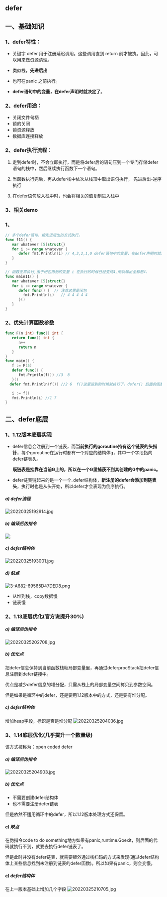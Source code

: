 ## defer

## 一、基础知识
### 1、defer特性：
* 关键字 defer 用于注册延迟调用。这些调用直到 return 前才被执。因此，可以用来做资源清理。

* 类似栈，**先进后出**
* 也可在panic 之前执行。

* **defer语句中的变量，在defer声明时就决定了**。

### 2、defer用途：
* 关闭文件句柄
* 锁的关闭
* 锁资源释放
* 数据库连接释放

### 2、defer执行流程：
1. 走到defer时，不会立即执行，而是将defer后的语句压到一个专门存储defer语句的栈中，然后继续执行函数下一个语句。

2. 当函数执行完后，再从defer栈中依次从栈顶中取出语句执行， 先进后出-逆序执行

3. 在defer语句放入栈中时，也会将相关的值复制进入栈中

### 3、相关demo

### 1、

```go
// 多个defer语句，按先进后出的方式执行。
func f11() {
   var whatever [5]struct{}
   for i := range whatever {
      defer fmt.Println(i) // 4,3,2,1,0 defer语句中的变量，在defer声明时就决定了。
   }
}

// 函数正常执行,由于闭包用到的变量 i 在执行的时候已经变成4,所以输出全都是4.
func main11() {
   var whatever [5]struct{}
   for i := range whatever {
      defer func() {  // 注意这里是闭包
        fmt.Println(i)   // 4 4 4 4 4
      }()
   }
}
```

### 2、优先计算函数参数

```go
func F(n int) func() int {
   return func() int {
      n++
      return n
   }
}
func main() {
   f := F(5)
   defer func() {
      fmt.Println(f()) //3  8
   }()
  defer fmt.Println(f()) //2 6  f()这里运到的时候就执行了。defer() 后面的函数如果带参数，会优先计算参数，并将结果存储在栈中，到真正执行 defer() 的时候取出。

   i := f()
   fmt.Println(i) //1 7
}
```

## 二、defer底层

### 1、1.12版本底层实现

- defer信息会注册到一个链表，而**当前执行的goroutine持有这个链表的头指针**，每个goroutine在运行时都有一个对应的结构体g，其中一个字段指向defer链表头。

  **既链表是挂靠在当前G上的，所以在一个G里捕获不到其创建的G中的panic。**

- defer链表链起来的是一个一个_defer结构体，**新注册的defer会添加到链表头**，执行时也是从头开始，所以defer才会表现为倒序执行。


##### a) defer流程

![20220325192914.jpg](https://pic.imgdb.cn/item/623db41d27f86abb2a57bd21.jpg)

##### b) 编译后伪指令
![](https://pic.imgdb.cn/item/623db5b327f86abb2a60ee01.jpg)

##### c) defer结构体
![20220325193001.jpg](https://pic.imgdb.cn/item/623db43e27f86abb2a585b1a.jpg)

##### d) 缺点
![3-A682-69565D47DED8.png](https://pic.imgdb.cn/item/623db45727f86abb2a58969f.png)
* 从堆到栈，copy数据慢
* 链表慢

### 2、1.13底层优化(官方说提升30%)
##### a) 编译后伪指令
 ![20220325202708.jpg](https://pic.imgdb.cn/item/623db61f27f86abb2a64062b.jpg)

##### b) 优化点
把defer信息保持到当前函数栈帧局部变量里，再通过deferprocStack把defer信息注册到defer链接中。

优点是减少defer信息的堆分配，只需从栈上的局部变量空间拷贝到参数空间。

但是如果是循环中的defer，还是要用1.12版本中的方式，还是要有堆分配。

##### c) defer结构体
增加heap字段，标识是否是堆分配
 ![20220325204036.jpg](https://pic.imgdb.cn/item/623db85027f86abb2a738c7b.jpg)

### 3、1.14底层优化(几乎提升一个数量级)
该方式被称为：open coded defer
##### a) 编译后伪指令
 ![20220325204903.jpg](https://pic.imgdb.cn/item/623dba9327f86abb2a83c88d.jpg)

##### b) 优化点
* 不需要创建defer结构体
* 也不需要注册defer链表

但是依然不适用循环中的defer，所以1.12版本处理方式还保留。

##### c) 缺点
在伪指令code to do something地方如果有panic,runtime.Goexit，则后面的代码就执行不到，就要去执行defer链表了。

但是此时并没有defer链表，就需要额外通过栈扫码的方式来发现(通过defer结构体上某些信息找到未注册到链表的defer函数)。所以如果有panic，则会变慢。

##### c) defer结构体
在上一版本基础上增加几个字段
![20220325210705.jpg](https://pic.imgdb.cn/item/623dbe9a27f86abb2aa2bcba.jpg)
